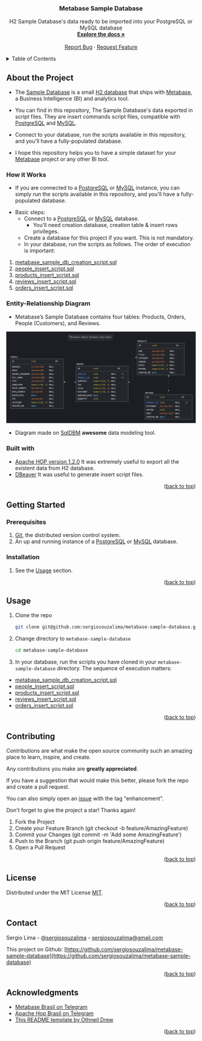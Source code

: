<div id="top"></div>
<!--
*** Thanks for checking out this README file.
*** If you have a suggestion, please fork the repo and create a pull request
*** or open an issue with the tag "enhancement".
*** Don't forget to give the project a star!
*** Thank you!
-->

<div align="center">
<h3 align="center">Metabase Sample Database</h3>
  <p align="center">
    H2 Sample Database's data ready to be imported into your PostgreSQL or MySQL database
    <br />
    <a href="https://github.com/sergiosouzalima/metabase-sample-database">
    <strong>Explore the docs »</strong></a>
    <br />
    <br />
    <a href="https://github.com/sergiosouzalima/metabase-sample-database/issues">Report Bug</a>
    ·
    <a href="https://github.com/sergiosouzalima/metabase-sample-database/issues">Request Feature</a>
  </p>
</div>

<!-- TABLE OF CONTENTS -->
<details>
  <summary>Table of Contents</summary>
  <ol>
    <li>
      <a href="#about-the-project">About the Project</a>
      <ul>
        <li><a href="#how-it-works">How it works</a></li>
        <li><a href="#database-diagram">Database Entity-Relationship Diagram</a></li>
        <li><a href="#built-with">Built with</a></li>
      </ul>
    </li>
    <li>
      <a href="#getting-started">Getting Started</a>
      <ul>
        <li><a href="#prerequisites">Prerequisites</a></li>
        <li><a href="#installation">Installation</a></li>
      </ul>
    </li>
    <li><a href="#usage">Usage</a></li>
    <li><a href="#contributing">Contributing</a></li>
    <li><a href="#license">License</a></li>
    <li><a href="#contact">Contact</a></li>
    <li><a href="#acknowledgments">Acknowledgments</a></li>
  </ol>
</details>

<!-- ABOUT THE PROJECT -->

<div id="about-the-project"></div>


## About the Project

* The <a href="https://www.metabase.com/glossary/sample_database" target="_blank">Sample Database</a> is a small <a href="https://www.h2database.com/html/main.html" target="_blank">H2 database</a> that ships with <a href="https://www.metabase.com" target="_blank">Metabase</a>, a Business Intelligence (BI) and analytics tool.

* You can find in this repository, The Sample Database's data exported in script files. They are insert commands script files, compatible with <a href="https://www.postgresql.org" target="_blank">PostgreSQL</a> and <a href="https://www.mysql.com" target="_blank">MySQL</a>.

* Connect to your database, run the scripts available in this repository, and you'll have a fully-populated database.

* I hope this repository helps you to have a simple dataset for your <a href="https://www.metabase.com" target="_blank">Metabase</a> project or any other BI tool.

<div id="how-it-works"></div>

### How it Works

* If you are connected to a <a href="https://www.postgresql.org" target="_blank">PostgreSQL</a> or <a href="https://www.mysql.com" target="_blank">MySQL</a> instance, you can simply run the scripts available in this repository, and you'll have a fully-populated database.

- Basic steps:
  - Connect to a <a href="https://www.postgresql.org" target="_blank">PostgreSQL</a> or <a href="https://www.mysql.com" target="_blank">MySQL</a> database.
    - You'll need creation database, creation table & insert rows privileges.
  - Create a database for this project if you want. This is not mandatory.
  - In your database, run the scripts as follows. The order of execution is important:
1. <a href="https://github.com/sergiosouzalima/metabase-sample-database/blob/master/metabase_sample_db_creation_script.sql">metabase_sample_db_creation_script.sql</a>
2. <a href="https://github.com/sergiosouzalima/metabase-sample-database/blob/master/people_insert_script.sql">people_insert_script.sql</a>
3. <a href="https://github.com/sergiosouzalima/metabase-sample-database/blob/master/products_insert_script.sql">products_insert_script.sql</a>
4. <a href="https://github.com/sergiosouzalima/metabase-sample-database/blob/master/reviews_insert_script.sql">reviews_insert_script.sql</a>
5. <a href="https://github.com/sergiosouzalima/metabase-sample-database/blob/master/orders_insert_script.sql">orders_insert_script.sql</a>

<div id="database-diagram"></div>

### Entity-Relationship Diagram

* Metabase’s Sample Database contains four tables: Products, Orders, People (Customers), and Reviews.

![Metabase Sample Database ERD](metabase_sample_database_erd.png "Metabase Sample Database ERD")

* Diagram made on <a href="https://sqldbm.com">SqlDBM</a> **awesome** data modeling tool.

<div id="built-with"></div>

### Built with

* <a href="https://hop.apache.org" target="_blank">Apache HOP version 1.2.0</a> It was extremely useful to export all the existent data from H2 database.
* <a href="https://dbeaver.io" target="_blank">DBeaver</a> It was useful to generate insert script files.

<p align="right">(<a href="#top">back to top</a>)</p>


<!-- GETTING STARTED -->
## Getting Started

<div id="prerequisites"></div>

### Prerequisites

1. <a href="https://git-scm.com" target="_blank">Git</a>, the distributed version control system.
2. An up and running instance of a <a href="https://www.postgresql.org" target="_blank">PostgreSQL</a> or <a href="https://www.mysql.com" target="_blank">MySQL</a> database.

<div id="installation"></div>

### Installation

1. See the <a href="#usage">Usage</a> section.

<p align="right">(<a href="#top">back to top</a>)</p>

<!-- USAGE EXAMPLES -->

<div id="usage"></div>

## Usage

1. Clone the repo
   ```sh
   git clone git@github.com:sergiosouzalima/metabase-sample-database.git
   ```
2. Change directory to `metabase-sample-database`
   ```sh
   cd metabase-sample-database
   ```
3. In your database, run the scripts you have cloned in your `metabase-sample-database` directory. The sequence of execution matters:
  - <a href="https://github.com/sergiosouzalima/metabase-sample-database/blob/master/metabase_sample_db_creation_script.sql">metabase_sample_db_creation_script.sql</a>
  - <a href="https://github.com/sergiosouzalima/metabase-sample-database/blob/master/people_insert_script.sql">people_insert_script.sql</a>
  - <a href="https://github.com/sergiosouzalima/metabase-sample-database/blob/master/products_insert_script.sql">products_insert_script.sql</a>
  - <a href="https://github.com/sergiosouzalima/metabase-sample-database/blob/master/reviews_insert_script.sql">reviews_insert_script.sql</a>
  - <a href="https://github.com/sergiosouzalima/metabase-sample-database/blob/master/orders_insert_script.sql">orders_insert_script.sql</a>


<p align="right">(<a href="#top">back to top</a>)</p>

<!-- CONTRIBUTING -->

<div id="contributing"></div>

## Contributing

Contributions are what make the open source community such an amazing place to learn, inspire, and create.

Any contributions you make are **greatly appreciated**.

If you have a suggestion that would make this better, please fork the repo and create a pull request.

You can also simply open an <a href="https://github.com/sergiosouzalima/metabase-sample-database/issues">issue</a> with the tag "enhancement".

Don't forget to give the project a star! Thanks again!

1. Fork the Project
2. Create your Feature Branch (git checkout -b feature/AmazingFeature)
3. Commit your Changes (git commit -m 'Add some AmazingFeature')
4. Push to the Branch (git push origin feature/AmazingFeature)
5. Open a Pull Request

<p align="right">(<a href="#top">back to top</a>)</p>

<!-- LICENSE -->

<div id="license"></div>

## License

Distributed under the MIT License <a href="https://www.google.com/search?q=MIT+license&sxsrf=ALiCzsau_v3Gey9rKHFZXjAtM7pfNTQgzg%3A1657904235316&ei=a5zRYvH-EtSf5OUPkv2byA0&ved=0ahUKEwix4JHIrvv4AhXUD7kGHZL-BtkQ4dUDCA0&uact=5&oq=MIT+license&gs_lcp=Cgdnd3Mtd2l6EAMyBAgAEEMyBQgAEMsBMgUIABDLATIICAAQyQMQywEyBQgAEMsBMgUIABDLATIFCAAQywEyBQgAEIAEMgUIABCABDIFCAAQgAQ6BwgAEEcQsAM6CggAEOQCELADGAE6DAguEMgDELADEEMYAjoPCC4Q1AIQyAMQsAMQQxgCOgQILhBDOgoILhDHARDRAxBDOgoILhDHARCvARBDOgsILhCABBDHARDRAzoLCC4QgAQQxwEQrwE6DQguEMcBENEDEAoQywFKBAhBGABKBAhGGAFQ2AZYrBZgsCZoAXABeACAAYYCiAGuCZIBBTAuNy4xmAEAoAEByAEPwAEB2gEGCAEQARgJ2gEGCAIQARgI&sclient=gws-wiz">MIT</a>.

<p align="right">(<a href="#top">back to top</a>)</p>

<!-- CONTACT -->

<div id="contact"></div>

## Contact

Sergio Lima - [@sergiosouzalima](https://twitter.com/sergiosouzalima) - sergiosouzalima@gmail.com

This project on Github: [https://github.com/sergiosouzalima/metabase-sample-database](https://github.com/sergiosouzalima/metabase-sample-database)

<p align="right">(<a href="#top">back to top</a>)</p>

<!-- ACKNOWLEDGMENTS -->

<div id="acknowledgments"></div>

## Acknowledgments

* [Metabase Brasil on Telegram](https://t.me/metabasebrasil)
* [Apache Hop Brasil on Telegram](https://t.me/apachehop)
* [This README template by Othneil Drew](https://github.com/othneildrew/Best-README-Template)

<p align="right">(<a href="#top">back to top</a>)</p>
